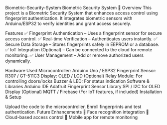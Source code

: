 Biometric-Security-System
Biometric Security System 🔐 Overview This project is a Biometric Security System that enhances access control using fingerprint authentication. It integrates biometric sensors with Arduino/ESP32 to verify identities and grant access securely.

Features ✅ Fingerprint Authentication – Uses a fingerprint sensor for secure access control. ✅ Real-time Verification – Authenticates users instantly. ✅ Secure Data Storage – Stores fingerprints safely in EEPROM or a database. ✅ IoT Integration (Optional) – Can be connected to the cloud for remote monitoring. ✅ User Management – Add or remove authorized users dynamically.

Hardware Used Microcontroller: Arduino Uno / ESP32 Fingerprint Sensor: R307 / GT-511C3 Display: OLED / LCD (Optional) Relay Module: For controlling doors/locks Buzzer & LED: For status indication Software & Libraries Arduino IDE Adafruit Fingerprint Sensor Library SPI / I2C for OLED Display (Optional) MQTT / Firebase (For IoT features, if included) Installation & Setup

Upload the code to the microcontroller. Enroll fingerprints and test authentication. Future Enhancements 🔹 Face recognition integration 🔹 Cloud-based access control 🔹 Mobile app for remote monitoring
